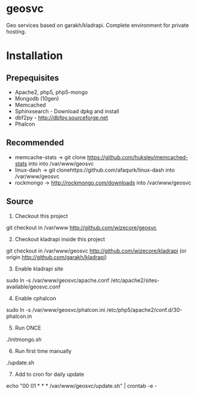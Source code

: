 geosvc
======

Geo services based on garakh/kladrapi. Complete environment for private hosting.

Installation
============

Prepequisites
---

- Apache2, php5, php5-mongo
- Mongodb (10gen)
- Memcached
- Sphinxsearch - Download dpkg and install
- dbf2py - http://dbfpy.sourceforge.net
- Phalcon

Recommended
---
- memcache-stats -> git clone https://github.com/huksley/memcached-stats into  into /var/www/geosvc
- linux-dash -> git clonehttps://github.com/afaqurk/linux-dash into /var/www/geosvc
- rockmongo -> http://rockmongo.com/downloads into /var/www/geosvc

Source
---

1. Checkout this project

  git checkout in /var/www http://github.com/wizecore/geosvc

2. Checkout kladrapi inside this project

  git checkout in /var/www/geosvc http://github.com/wizecore/kladrapi (or origin http://github.com/garakh/kladrapi)

3. Enable kladrapi site

  sudo ln -s /var/www/geosvc/apache.conf /etc/apache2/sites-available/geosvc.conf

4. Enable cphalcon

  sudo ln -s /var/www/geosvc/phalcon.ini /etc/php5/apache2/conf.d/30-phalcon.in

5. Run ONCE

  ./initmongo.sh

6. Run first time manually

  ./update.sh

7. Add to cron for daily update

  echo "00 01 * * * /var/www/geosvc/update.sh" | crontab -e -
